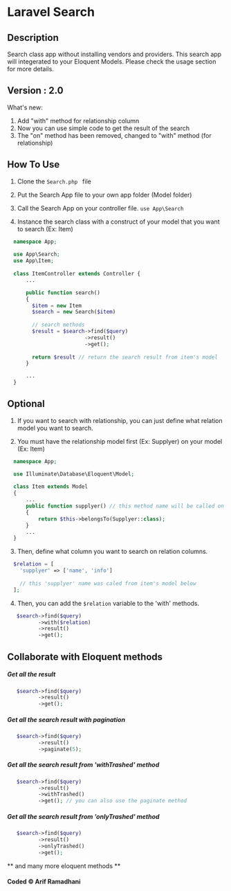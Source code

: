 # Laravel Search

## Description 

Search class app without installing vendors and providers. This search app will integerated to your Eloquent Models. Please check the usage section for more details.

## Version : 2.0 

What's new: 
1. Add "with" method for relationship column
2. Now you can use simple code to get the result of the search
2. The "on" method has been removed, changed to "with" method (for relationship)

## How To Use
1. Clone the ```Search.php ``` file

2. Put the Search App file to your own app folder (Model folder)

3. Call the Search App on your controller file.
    ```use App\Search ```
    
4. Instance the search class with a construct of your model that you want to search (Ex: Item)
```php
  namespace App;
  
  use App\Search;
  use App\Item;
  
  class ItemController extends Controller {
      ...    

      public function search()
      {
        $item = new Item 
        $search = new Search($item)
            
        // search methods
        $result = $search->find($query)
                         ->result()
                         ->get();
        
        return $result // return the search result from item's model
      }

      ...
  }
```

## Optional
1. If you want to search with relationship, you can just define what relation model you want to search.

2. You must have the relationship model first (Ex: Supplyer) on your model (Ex: Item)
```php
  namespace App;

  use Illuminate\Database\Eloquent\Model;
  
  class Item extends Model
  {
      ...
      public function supplyer() // this method name will be called on the relation array with a string variable
      {
          return $this->belongsTo(Supplyer::class);
      }
      ...
  }
```

3. Then, define what column you want to search on relation columns.
```php 
  $relation = [
    'supplyer' => ['name', 'info']
    
    // this 'supplyer' name was caled from item's model below
  ];
```

4. Then, you can add the ```$relation``` variable to the 'with' methods.
```php
   $search->find($query)
          ->with($relation)
          ->result() 
          ->get();
```

## Collaborate with Eloquent methods

##### Get all the result
```php
   $search->find($query)
          ->result() 
          ->get();
```

##### Get all the search result with pagination
```php
   $search->find($query)
          ->result() 
          ->paginate(5);
```

##### Get all the search result from 'withTrashed' method
```php
   $search->find($query)
          ->result()
          ->withTrashed()
          ->get(); // you can also use the paginate method
```

##### Get all the search result from 'onlyTrashed' method 
```php
   $search->find($query)
          ->result()
          ->onlyTrashed()
          ->get();
```
** and many more eloquent methods **

#### Coded © Arif Ramadhani
